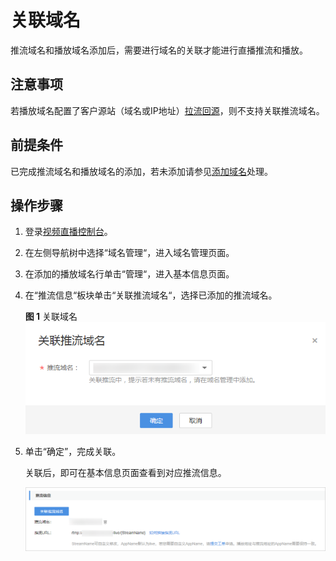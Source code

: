 # 关联域名<a name="live_01_0026"></a>

推流域名和播放域名添加后，需要进行域名的关联才能进行直播推流和播放。

## 注意事项<a name="section1725169154216"></a>

若播放域名配置了客户源站（域名或IP地址）[拉流回源](直播拉流回源.md)，则不支持关联推流域名。

## 前提条件<a name="section3291212567"></a>

已完成推流域名和播放域名的添加，若未添加请参见[添加域名](添加域名.md#section1326884516114)处理。

## 操作步骤<a name="section645614895617"></a>

1.  登录[视频直播控制台](https://console.huaweicloud.com/live)。
2.  在左侧导航树中选择“域名管理“，进入域名管理页面。
3.  在添加的播放域名行单击“管理“，进入基本信息页面。
4.  在“推流信息“板块单击“关联推流域名“，选择已添加的推流域名。

    **图 1**  关联域名<a name="fig758481913313"></a>  
    ![](figures/关联域名.png "关联域名")

5.  单击“确定”，完成关联。

    关联后，即可在基本信息页面查看到对应推流信息。

    ![](figures/zh-cn_image_0230684230.png)


